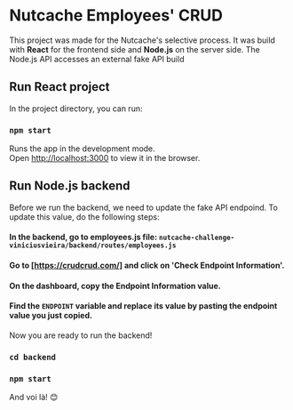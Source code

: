 # Nutcache Employees' CRUD

This project was made for the Nutcache's selective process. It was build with **React** for the frontend side and **Node.js** on the server side. The Node.js API accesses an external fake API build

## Run React project

In the project directory, you can run:

### `npm start`

Runs the app in the development mode.\
Open [http://localhost:3000](http://localhost:3000) to view it in the browser.

## Run Node.js backend

Before we run the backend, we need to update the fake API endpoind. To update this value, do the following steps:

#### In the backend, go to employees.js file: `nutcache-challenge-viniciusvieira/backend/routes/employees.js`
#### Go to [https://crudcrud.com/] and click on 'Check Endpoint Information'.
#### On the dashboard, copy the Endpoint Information value.
#### Find the `ENDPOINT` variable and replace its value by pasting the endpoint value you just copied.

Now you are ready to run the backend!

### `cd backend`
### `npm start`

And voi là! 😊